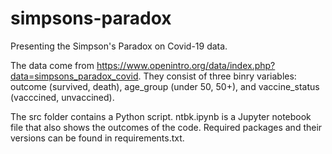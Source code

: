 # simpsons-paradox
Presenting the Simpson's Paradox on Covid-19 data.

The data come from https://www.openintro.org/data/index.php?data=simpsons_paradox_covid. They consist of three binry variables: outcome (survived, death), age_group (under 50, 50+), and vaccine_status (vacccined, unvaccined).

The src folder contains a Python script.
ntbk.ipynb is a Jupyter notebook file that also shows the outcomes of the code.
Required packages and their versions can be found in requirements.txt.

